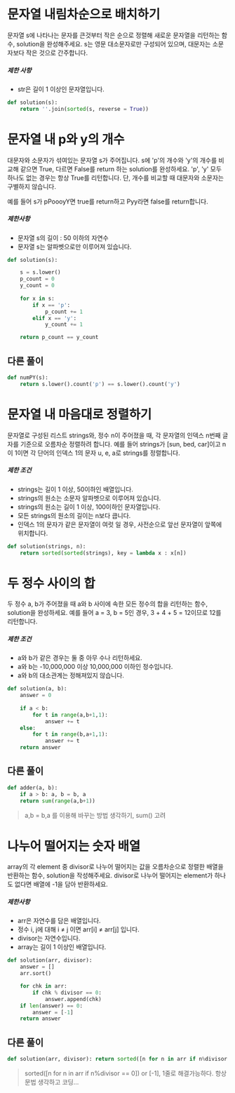 # 문자열 내림차순으로 배치하기

문자열 s에 나타나는 문자를 큰것부터 작은 순으로 정렬해 새로운 문자열을 리턴하는 함수, solution을 완성해주세요.
s는 영문 대소문자로만 구성되어 있으며, 대문자는 소문자보다 작은 것으로 간주합니다.

##### 제한 사항

- str은 길이 1 이상인 문자열입니다.

```python
def solution(s):
    return ''.join(sorted(s, reverse = True))
```



# 문자열 내 p와 y의 개수

대문자와 소문자가 섞여있는 문자열 s가 주어집니다. s에 'p'의 개수와 'y'의 개수를 비교해 같으면 True, 다르면 False를 return 하는 solution를 완성하세요. 'p', 'y' 모두 하나도 없는 경우는 항상 True를 리턴합니다. 단, 개수를 비교할 때 대문자와 소문자는 구별하지 않습니다.

예를 들어 s가 pPoooyY면 true를 return하고 Pyy라면 false를 return합니다.

##### 제한사항

- 문자열 s의 길이 : 50 이하의 자연수
- 문자열 s는 알파벳으로만 이루어져 있습니다.

```python
def solution(s):

    s = s.lower()
    p_count = 0
    y_count = 0
    
    for x in s:
        if x == 'p':
            p_count += 1
        elif x == 'y':
            y_count += 1

    return p_count == y_count
```

##  다른 풀이

```python
def numPY(s):
    return s.lower().count('p') == s.lower().count('y')
```



# 문자열 내 마음대로 정렬하기

문자열로 구성된 리스트 strings와, 정수 n이 주어졌을 때, 각 문자열의 인덱스 n번째 글자를 기준으로 오름차순 정렬하려 합니다. 예를 들어 strings가 [sun, bed, car]이고 n이 1이면 각 단어의 인덱스 1의 문자 u, e, a로 strings를 정렬합니다.

##### 제한 조건

- strings는 길이 1 이상, 50이하인 배열입니다.
- strings의 원소는 소문자 알파벳으로 이루어져 있습니다.
- strings의 원소는 길이 1 이상, 100이하인 문자열입니다.
- 모든 strings의 원소의 길이는 n보다 큽니다.
- 인덱스 1의 문자가 같은 문자열이 여럿 일 경우, 사전순으로 앞선 문자열이 앞쪽에 위치합니다.

```python
def solution(strings, n):
    return sorted(sorted(strings), key = lambda x : x[n])
```



# 두 정수 사이의 합

두 정수 a, b가 주어졌을 때 a와 b 사이에 속한 모든 정수의 합을 리턴하는 함수, solution을 완성하세요.
예를 들어 a = 3, b = 5인 경우, 3 + 4 + 5 = 12이므로 12를 리턴합니다.

##### 제한 조건

- a와 b가 같은 경우는 둘 중 아무 수나 리턴하세요.
- a와 b는 -10,000,000 이상 10,000,000 이하인 정수입니다.
- a와 b의 대소관계는 정해져있지 않습니다.

```python
def solution(a, b):
    answer = 0
    
    if a < b:    
        for t in range(a,b+1,1):
            answer += t
    else:
        for t in range(b,a+1,1):
            answer += t
    return answer
```



## 다른 풀이

```python
def adder(a, b):
    if a > b: a, b = b, a
    return sum(range(a,b+1))
```

> a,b = b,a 를 이용해 바꾸는 방법 생각하기, sum() 고려



# 나누어 떨어지는 숫자 배열

array의 각 element 중 divisor로 나누어 떨어지는 값을 오름차순으로 정렬한 배열을 반환하는 함수, solution을 작성해주세요.
divisor로 나누어 떨어지는 element가 하나도 없다면 배열에 -1을 담아 반환하세요.

##### 제한사항

- arr은 자연수를 담은 배열입니다.
- 정수 i, j에 대해 i ≠ j 이면 arr[i] ≠ arr[j] 입니다.
- divisor는 자연수입니다.
- array는 길이 1 이상인 배열입니다.

```python
def solution(arr, divisor):
    answer = []
    arr.sort()

    for chk in arr:
        if chk % divisor == 0:
            answer.append(chk)
    if len(answer) == 0:
        answer = [-1]
    return answer
```

## 다른 풀이

```python
def solution(arr, divisor): return sorted([n for n in arr if n%divisor == 0]) or [-1]
```

> sorted([n for n in arr if n%divisor == 0]) or [-1], 1줄로 해결가능하다. 항상 문법 생각하고 코딩...

